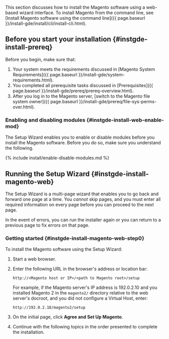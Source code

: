 This section discusses how to install the Magento software using a web-based wizard interface. To install Magento from the command line, see [Install Magento software using the command line]({{ page.baseurl }}/install-gde/install/cli/install-cli.html).

## Before you start your installation   {#instgde-install-prereq}

Before you begin, make sure that:

1.	Your system meets the requirements discussed in [Magento System Requirements]({{ page.baseurl }}/install-gde/system-requirements.html).
2.	You completed all prerequisite tasks discussed in [Prerequisites]({{ page.baseurl }}/install-gde/prereq/prereq-overview.html).
4.	After you log in to the Magento server, [switch to the Magento file system owner]({{ page.baseurl }}/install-gde/prereq/file-sys-perms-over.html).

### Enabling and disabling modules   {#instgde-install-web-enable-mod}

The Setup Wizard enables you to enable or disable modules before you install the Magento software. Before you do so, make sure you understand the following.

{% include install/enable-disable-modules.md %}

## Running the Setup Wizard   {#instgde-install-magento-web}

The Setup Wizard is a multi-page wizard that enables you to go back and forward one page at a time. You *cannot* skip pages, and you must enter all required information on every page before you can proceed to the next page.

In the event of errors, you can run the installer again or you can return to a previous page to fix errors on that page.

### Getting started   {#instgde-install-magento-web-step0}

To install the Magento software using the Setup Wizard:

1.	Start a web browser.

2.	Enter the following URL in the browser's address or location bar:

		http://<Magento host or IP>/<path to Magento root>/setup

	For example, if the Magento server's IP address is 192.0.2.10 and you installed Magento 2 in the `magento2/` directory relative to the web server's docroot, and you did not configure a Virtual Host, enter:

		http://192.0.2.10/magento2/setup

3.	On the initial page, click **Agree and Set Up Magento**.

4.	Continue with the following topics in the order presented to complete the installation.
